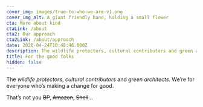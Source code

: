 ```yaml
---
cover_img: images/true-to-who-we-are-v1.png
cover_img_alt: A giant friendly hand, holding a small flower
cta: More about kind
ctaLink: /about
cta2: Our approach
cta2Link: /about/approach
date: 2020-04-24T10:48:46.000Z
description: The wildlife protectors, cultural contributors and green architects. We’re for everyone who’s making a change for good.
title: For the good folks
hidden: false
---
```


The _wildlife protectors_, _cultural contributors_ and _green architects_. We’re for everyone who’s making a change for good.

That’s not you ~~BP~~, ~~Amazon~~, ~~Shell~~…
